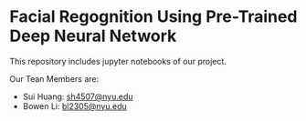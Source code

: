 # Facial Regognition Using Pre-Trained Deep Neural Network

This repository includes jupyter notebooks of our project.

Our Tean Members are:
* Sui Huang: sh4507@nyu.edu
* Bowen Li: bl2305@nyu.edu
